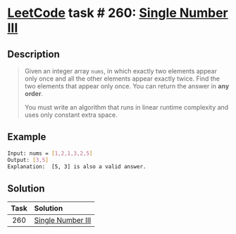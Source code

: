 # [LeetCode][leetcode] task # 260: [Single Number III][task]

Description
-----------

> Given an integer array `nums`, in which exactly two elements appear only once
> and all the other elements appear exactly twice.
> Find the two elements that appear only once. You can return the answer in **any order**.
> 
> You must write an algorithm that runs in linear runtime complexity
> and uses only constant extra space.

Example
-------

```sh
Input: nums = [1,2,1,3,2,5]
Output: [3,5]
Explanation:  [5, 3] is also a valid answer.
```

Solution
--------

| Task | Solution                      |
|:----:|:------------------------------|
| 260  | [Single Number III][solution] |


[leetcode]: <http://leetcode.com/>
[task]: <https://leetcode.com/problems/single-number-iii/>
[solution]: <https://github.com/wellaxis/praxis-leetcode/blob/main/src/main/java/com/witalis/praxis/leetcode/task/h3/p260/option/Practice.java>
